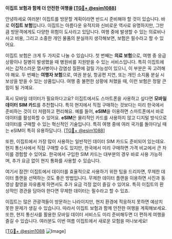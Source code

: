 **이집트 보험과 함께 더 안전한 여행을 [[TG💪+ @esim1088](https://t.me/s/esim1088)]**

안녕하세요 여러분! 이집트를 방문할 계획이라면 반드시 준비해야 할 것이 있습니다. 바로 **이집트 보험**입니다. 이집트는 아름다운 유적지와 신비로운 역사로 유명하지만, 그만큼 방문객에게도 다양한 위험이 도사리고 있답니다. 여행 중에 발생할 수 있는 의료비나 사고 비용, 그리고 소중한 개인 물품의 분실까지 생각해보면, 보험은 필수라고 할 수 있어요.

이집트 보험은 크게 두 가지로 나눌 수 있습니다. 첫 번째는 **의료 보험**으로, 여행 중 응급 상황이나 질병이 발생했을 때 병원비를 지원받을 수 있는 서비스입니다. 특히 이집트에서는 갑작스러운 열사병이나 감염성 질환에 걸릴 가능성이 있으니, 이 부분은 꼭 고려해야 해요. 두 번째는 **여행자 보험**으로, 여권 분실, 항공편 지연, 또는 개인 소지품 분실 시 보상을 받을 수 있는 상품입니다. 여행 중 불편한 상황에 처했을 때, 이런 보험은 정말 큰 힘이 될 거예요.

혹시 모바일 데이터가 필요하다고요? 이집트에서도 스마트폰을 사용하고 싶다면 **모바일 데이터 SIM 카드**를 추천합니다. 특히 현지에서 직접 구매하는 것보다는 미리 한국에서 준비하는 것이 더 저렴하고 편리해요. 예를 들어, **eSIM**을 이용하면 스마트폰에서 바로 데이터를 활성화할 수 있어요. **eSIM**은 물리적인 카드를 사용하지 않고 디지털 방식으로 데이터를 구매할 수 있는 혁신적인 기술입니다. 특히 여행 중에 여러 국가를 돌아다닐 때는 eSIM이 특히 유용하답니다. [[TG💪+ @esim1088](https://t.me/s/esim1088)]

또한, 이집트에서 가장 많이 사용하는 일반적인 데이터 SIM 카드도 준비되어 있는데요. 현지 통신사에서 직접 구매할 수도 있지만, 한국에서 미리 구매하면 가격 비교에서 큰 차이를 경험할 수 있어요. 한국에서 구입한 SIM 카드는 대부분의 경우 바로 사용 가능하며, 추가 요금 없이 현지 통화를 사용할 수 있습니다.

여기서 잠깐! 이집트에서 데이터를 효율적으로 사용하기 위한 팁을 드리자면, 무제한 데이터 플랜을 선택하는 것도 좋은 방법입니다. 무제한 데이터 플랜을 이용하면 사진과 동영상 촬영을 자유롭게 하면서도 추가 요금 걱정 없이 즐길 수 있어요. 특히 이집트의 환상적인 경관을 담아야 한다면 무제한 데이터는 필수라고 할 수 있죠.

이집트는 많은 관광객들이 방문하는 나라이지만, 현지 환경에 적응하지 못하면 예상치 못한 문제가 생길 수 있습니다. 따라서 이집트 보험과 함께 안전한 여행을 계획해보세요. 또한, 현지 통신사를 활용한 모바일 데이터 서비스도 미리 준비해두면 더 편하게 여행을 즐길 수 있습니다. 여러분도 이번 여름 이집트에서 새로운 모험을 떠나보세요!

[[TG💪+ @esim1088](https://t.me/s/esim1088) ![Image](https://i.postimg.cc/Y0z9fWf4/image.png)]